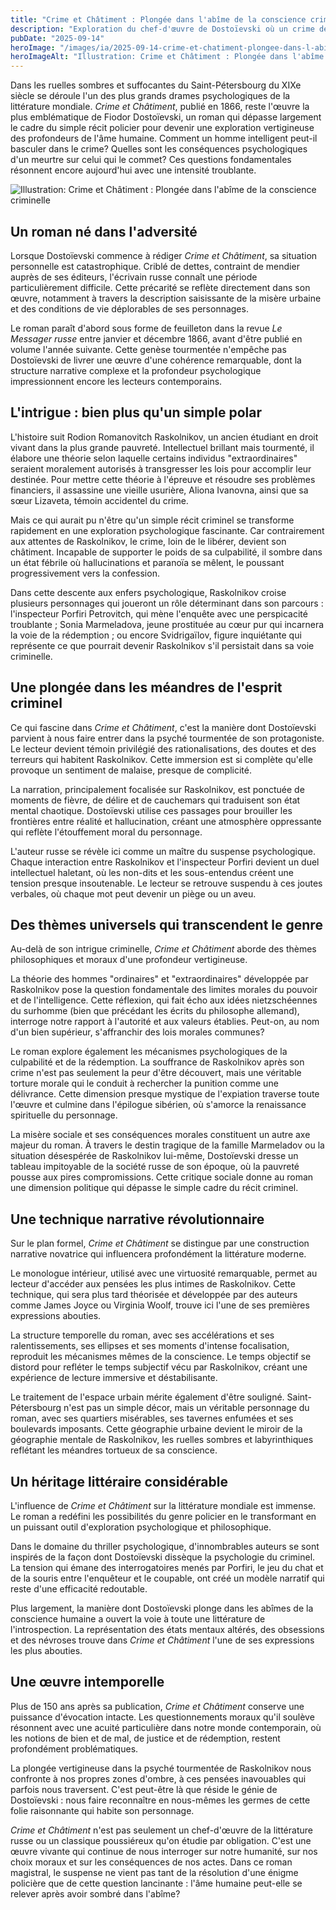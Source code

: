 ```yaml
---
title: "Crime et Châtiment : Plongée dans l'abîme de la conscience criminelle"
description: "Exploration du chef-d'œuvre de Dostoïevski où un crime devient le châtiment d'un esprit torturé, entre thriller psychologique et quête de rédemption."
pubDate: "2025-09-14"
heroImage: "/images/ia/2025-09-14-crime-et-chatiment-plongee-dans-l-abime-de-la-conscience-cri-c00eab-hero/2025-09-14-crime-et-chatiment-plongee-dans-l-abime-de-la-conscience-cri-c00eab-hero.png"
heroImageAlt: "Illustration: Crime et Châtiment : Plongée dans l'abîme de la conscience criminelle"
---
```


Dans les ruelles sombres et suffocantes du Saint-Pétersbourg du XIXe siècle se déroule l'un des plus grands drames psychologiques de la littérature mondiale. *Crime et Châtiment*, publié en 1866, reste l'œuvre la plus emblématique de Fiodor Dostoïevski, un roman qui dépasse largement le cadre du simple récit policier pour devenir une exploration vertigineuse des profondeurs de l'âme humaine. Comment un homme intelligent peut-il basculer dans le crime? Quelles sont les conséquences psychologiques d'un meurtre sur celui qui le commet? Ces questions fondamentales résonnent encore aujourd'hui avec une intensité troublante.


<picture><source srcset="/images/ia/2025-09-14-crime-et-chatiment-plongee-dans-l-abime-de-la-conscience-cri-c00eab-inline/2025-09-14-crime-et-chatiment-plongee-dans-l-abime-de-la-conscience-cri-c00eab-inline.avif" type="image/avif" /><source srcset="/images/ia/2025-09-14-crime-et-chatiment-plongee-dans-l-abime-de-la-conscience-cri-c00eab-inline/2025-09-14-crime-et-chatiment-plongee-dans-l-abime-de-la-conscience-cri-c00eab-inline.webp" type="image/webp" /><img src="/images/ia/2025-09-14-crime-et-chatiment-plongee-dans-l-abime-de-la-conscience-cri-c00eab-inline/2025-09-14-crime-et-chatiment-plongee-dans-l-abime-de-la-conscience-cri-c00eab-inline.png" alt="Illustration: Crime et Châtiment : Plongée dans l'abîme de la conscience criminelle" loading="lazy" decoding="async" /></picture>


## Un roman né dans l'adversité

Lorsque Dostoïevski commence à rédiger *Crime et Châtiment*, sa situation personnelle est catastrophique. Criblé de dettes, contraint de mendier auprès de ses éditeurs, l'écrivain russe connaît une période particulièrement difficile. Cette précarité se reflète directement dans son œuvre, notamment à travers la description saisissante de la misère urbaine et des conditions de vie déplorables de ses personnages.

Le roman paraît d'abord sous forme de feuilleton dans la revue *Le Messager russe* entre janvier et décembre 1866, avant d'être publié en volume l'année suivante. Cette genèse tourmentée n'empêche pas Dostoïevski de livrer une œuvre d'une cohérence remarquable, dont la structure narrative complexe et la profondeur psychologique impressionnent encore les lecteurs contemporains.

## L'intrigue : bien plus qu'un simple polar

L'histoire suit Rodion Romanovitch Raskolnikov, un ancien étudiant en droit vivant dans la plus grande pauvreté. Intellectuel brillant mais tourmenté, il élabore une théorie selon laquelle certains individus "extraordinaires" seraient moralement autorisés à transgresser les lois pour accomplir leur destinée. Pour mettre cette théorie à l'épreuve et résoudre ses problèmes financiers, il assassine une vieille usurière, Aliona Ivanovna, ainsi que sa sœur Lizaveta, témoin accidentel du crime.

Mais ce qui aurait pu n'être qu'un simple récit criminel se transforme rapidement en une exploration psychologique fascinante. Car contrairement aux attentes de Raskolnikov, le crime, loin de le libérer, devient son châtiment. Incapable de supporter le poids de sa culpabilité, il sombre dans un état fébrile où hallucinations et paranoïa se mêlent, le poussant progressivement vers la confession.

Dans cette descente aux enfers psychologique, Raskolnikov croise plusieurs personnages qui joueront un rôle déterminant dans son parcours : l'inspecteur Porfiri Petrovitch, qui mène l'enquête avec une perspicacité troublante ; Sonia Marmeladova, jeune prostituée au cœur pur qui incarnera la voie de la rédemption ; ou encore Svidrigaïlov, figure inquiétante qui représente ce que pourrait devenir Raskolnikov s'il persistait dans sa voie criminelle.

## Une plongée dans les méandres de l'esprit criminel

Ce qui fascine dans *Crime et Châtiment*, c'est la manière dont Dostoïevski parvient à nous faire entrer dans la psyché tourmentée de son protagoniste. Le lecteur devient témoin privilégié des rationalisations, des doutes et des terreurs qui habitent Raskolnikov. Cette immersion est si complète qu'elle provoque un sentiment de malaise, presque de complicité.

La narration, principalement focalisée sur Raskolnikov, est ponctuée de moments de fièvre, de délire et de cauchemars qui traduisent son état mental chaotique. Dostoïevski utilise ces passages pour brouiller les frontières entre réalité et hallucination, créant une atmosphère oppressante qui reflète l'étouffement moral du personnage.

L'auteur russe se révèle ici comme un maître du suspense psychologique. Chaque interaction entre Raskolnikov et l'inspecteur Porfiri devient un duel intellectuel haletant, où les non-dits et les sous-entendus créent une tension presque insoutenable. Le lecteur se retrouve suspendu à ces joutes verbales, où chaque mot peut devenir un piège ou un aveu.

## Des thèmes universels qui transcendent le genre

Au-delà de son intrigue criminelle, *Crime et Châtiment* aborde des thèmes philosophiques et moraux d'une profondeur vertigineuse.

La théorie des hommes "ordinaires" et "extraordinaires" développée par Raskolnikov pose la question fondamentale des limites morales du pouvoir et de l'intelligence. Cette réflexion, qui fait écho aux idées nietzschéennes du surhomme (bien que précédant les écrits du philosophe allemand), interroge notre rapport à l'autorité et aux valeurs établies. Peut-on, au nom d'un bien supérieur, s'affranchir des lois morales communes?

Le roman explore également les mécanismes psychologiques de la culpabilité et de la rédemption. La souffrance de Raskolnikov après son crime n'est pas seulement la peur d'être découvert, mais une véritable torture morale qui le conduit à rechercher la punition comme une délivrance. Cette dimension presque mystique de l'expiation traverse toute l'œuvre et culmine dans l'épilogue sibérien, où s'amorce la renaissance spirituelle du personnage.

La misère sociale et ses conséquences morales constituent un autre axe majeur du roman. À travers le destin tragique de la famille Marmeladov ou la situation désespérée de Raskolnikov lui-même, Dostoïevski dresse un tableau impitoyable de la société russe de son époque, où la pauvreté pousse aux pires compromissions. Cette critique sociale donne au roman une dimension politique qui dépasse le simple cadre du récit criminel.

## Une technique narrative révolutionnaire

Sur le plan formel, *Crime et Châtiment* se distingue par une construction narrative novatrice qui influencera profondément la littérature moderne.

Le monologue intérieur, utilisé avec une virtuosité remarquable, permet au lecteur d'accéder aux pensées les plus intimes de Raskolnikov. Cette technique, qui sera plus tard théorisée et développée par des auteurs comme James Joyce ou Virginia Woolf, trouve ici l'une de ses premières expressions abouties.

La structure temporelle du roman, avec ses accélérations et ses ralentissements, ses ellipses et ses moments d'intense focalisation, reproduit les mécanismes mêmes de la conscience. Le temps objectif se distord pour refléter le temps subjectif vécu par Raskolnikov, créant une expérience de lecture immersive et déstabilisante.

Le traitement de l'espace urbain mérite également d'être souligné. Saint-Pétersbourg n'est pas un simple décor, mais un véritable personnage du roman, avec ses quartiers misérables, ses tavernes enfumées et ses boulevards imposants. Cette géographie urbaine devient le miroir de la géographie mentale de Raskolnikov, les ruelles sombres et labyrinthiques reflétant les méandres tortueux de sa conscience.

## Un héritage littéraire considérable

L'influence de *Crime et Châtiment* sur la littérature mondiale est immense. Le roman a redéfini les possibilités du genre policier en le transformant en un puissant outil d'exploration psychologique et philosophique.

Dans le domaine du thriller psychologique, d'innombrables auteurs se sont inspirés de la façon dont Dostoïevski dissèque la psychologie du criminel. La tension qui émane des interrogatoires menés par Porfiri, le jeu du chat et de la souris entre l'enquêteur et le coupable, ont créé un modèle narratif qui reste d'une efficacité redoutable.

Plus largement, la manière dont Dostoïevski plonge dans les abîmes de la conscience humaine a ouvert la voie à toute une littérature de l'introspection. La représentation des états mentaux altérés, des obsessions et des névroses trouve dans *Crime et Châtiment* l'une de ses expressions les plus abouties.

## Une œuvre intemporelle

Plus de 150 ans après sa publication, *Crime et Châtiment* conserve une puissance d'évocation intacte. Les questionnements moraux qu'il soulève résonnent avec une acuité particulière dans notre monde contemporain, où les notions de bien et de mal, de justice et de rédemption, restent profondément problématiques.

La plongée vertigineuse dans la psyché tourmentée de Raskolnikov nous confronte à nos propres zones d'ombre, à ces pensées inavouables qui parfois nous traversent. C'est peut-être là que réside le génie de Dostoïevski : nous faire reconnaître en nous-mêmes les germes de cette folie raisonnante qui habite son personnage.

*Crime et Châtiment* n'est pas seulement un chef-d'œuvre de la littérature russe ou un classique poussiéreux qu'on étudie par obligation. C'est une œuvre vivante qui continue de nous interroger sur notre humanité, sur nos choix moraux et sur les conséquences de nos actes. Dans ce roman magistral, le suspense ne vient pas tant de la résolution d'une énigme policière que de cette question lancinante : l'âme humaine peut-elle se relever après avoir sombré dans l'abîme?